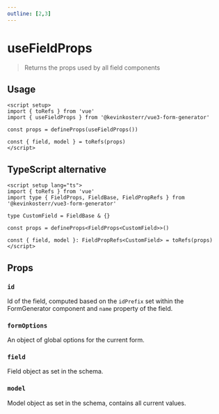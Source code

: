 ```yaml
---
outline: [2,3]
---
```

# useFieldProps <Badge type="tip" text="2.0.0+" />
> Returns the props used by all field components

## Usage
```vue
<script setup>
import { toRefs } from 'vue'
import { useFieldProps } from '@kevinkosterr/vue3-form-generator'
  
const props = defineProps(useFieldProps())
  
const { field, model } = toRefs(props)
</script>
```

## TypeScript alternative
```vue
<script setup lang="ts">
import { toRefs } from 'vue'
import type { FieldProps, FieldBase, FieldPropRefs } from '@kevinkosterr/vue3-form-generator'

type CustomField = FieldBase & {}

const props = defineProps<FieldProps<CustomField>>()
  
const { field, model }: FieldPropRefs<CustomField> = toRefs(props)
</script>
```

## Props

### `id` <Badge type="info" text="String"/>
Id of the field, computed based on the `idPrefix` set within the FormGenerator component and `name` property of the 
field. 

### `formOptions` <Badge type="info" text="Object"/>
An object of global options for the current form.

### `field` <Badge type="info" text="Object"/> <Badge type="danger" text="required"/>
Field object as set in the schema.

### `model` <Badge type="info" text="Object"/> <Badge type="danger" text="required"/>
Model object as set in the schema, contains all current values.
